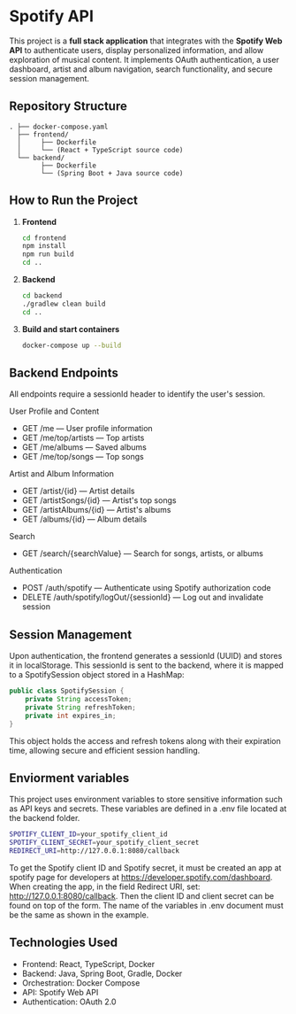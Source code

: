 
#  Spotify API

This project is a **full stack application** that integrates with the **Spotify Web API** to authenticate users, display personalized information, and allow exploration of musical content. It implements OAuth authentication, a user dashboard, artist and album navigation, search functionality, and secure session management.

##  Repository Structure
```
. ├── docker-compose.yaml 
  ├── frontend/
  │     ├── Dockerfile
  │     └── (React + TypeScript source code)
  └── backend/ 
        ├── Dockerfile 
        └── (Spring Boot + Java source code)
```

## How to Run the Project

1. **Frontend**
   ```bash
   cd frontend
   npm install
   npm run build
   cd ..
2. **Backend**
   ```bash
   cd backend
   ./gradlew clean build
   cd ..
3. **Build and start containers**
   ```bash
   docker-compose up --build

## Backend Endpoints
All endpoints require a sessionId header to identify the user's session.

User Profile and Content

- GET /me — User profile information
- GET /me/top/artists — Top artists
- GET /me/albums — Saved albums
- GET /me/top/songs — Top songs
  
Artist and Album Information

- GET /artist/{id} — Artist details
- GET /artistSongs/{id} — Artist's top songs
- GET /artistAlbums/{id} — Artist's albums
- GET /albums/{id} — Album details
  
Search

- GET /search/{searchValue} — Search for songs, artists, or albums
  
Authentication

- POST /auth/spotify — Authenticate using Spotify authorization code
- DELETE /auth/spotify/logOut/{sessionId} — Log out and invalidate session

## Session Management
Upon authentication, the frontend generates a sessionId (UUID) and stores it in localStorage. This sessionId is sent to the backend, where it is mapped to a SpotifySession object stored in a HashMap:

```java
public class SpotifySession {
    private String accessToken;
    private String refreshToken;
    private int expires_in;
}
```

This object holds the access and refresh tokens along with their expiration time, allowing secure and efficient session handling.

## Enviorment variables

This project uses environment variables to store sensitive information such as API keys and secrets. These variables are defined in a .env file located at the backend folder.

```bash
SPOTIFY_CLIENT_ID=your_spotify_client_id
SPOTIFY_CLIENT_SECRET=your_spotify_client_secret
REDIRECT_URI=http://127.0.0.1:8080/callback
```
To get the Spotify client ID and Spotify secret, it must be created an app at spotify page for developers at https://developer.spotify.com/dashboard. When creating the app, in the field Redirect URI, set: http://127.0.0.1:8080/callback. Then the client ID and client secret can be found on top of the form. The name of the variables in .env document must be the same as shown in the example. 

## Technologies Used
- Frontend: React, TypeScript, Docker
- Backend: Java, Spring Boot, Gradle, Docker
- Orchestration: Docker Compose
- API: Spotify Web API
- Authentication: OAuth 2.0
